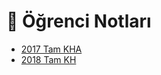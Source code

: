 # 📕 Öğrenci Notları

<!--Index-->

- [2017 Tam KHA](./2017%20Tam%20KHA.pdf)
- [2018 Tam KH](./2018%20Tam%20KH.pdf)

<!--Index-->
